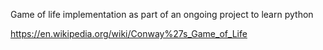 Game of life implementation as part of an ongoing project to learn python  

https://en.wikipedia.org/wiki/Conway%27s_Game_of_Life
